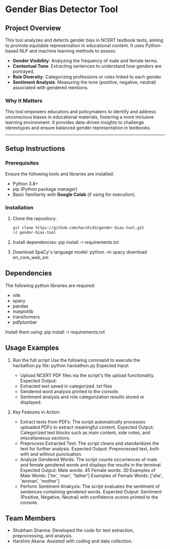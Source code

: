 # Gender Bias Detector Tool

## Project Overview
This tool analyzes and detects gender bias in NCERT textbook texts, aiming to promote equitable representation in educational content. It uses Python-based NLP and machine learning methods to assess:
- **Gender Visibility**: Analyzing the frequency of male and female terms.
- **Contextual Tone**: Extracting sentences to understand how genders are portrayed.
- **Role Diversity**: Categorizing professions or roles linked to each gender.
- **Sentiment Analysis**: Measuring the tone (positive, negative, neutral) associated with gendered mentions.

### Why It Matters
This tool empowers educators and policymakers to identify and address unconscious biases in educational materials, fostering a more inclusive learning environment. It provides data-driven insights to challenge stereotypes and ensure balanced gender representation in textbooks.

---

## Setup Instructions

### Prerequisites
Ensure the following tools and libraries are installed:
- Python 3.8+
- pip (Python package manager)
- Basic familiarity with **Google Colab** (if using for execution).

### Installation
1. Clone the repository:
   ```bash
   git clone https://github.com/harshi43/gender-bias-tool.git
   cd gender-bias-tool

2. Install dependencies:
   pip install -r requirements.txt

3. Download SpaCy's language model:
   python -m spacy download en_core_web_sm

## Dependencies

The following python libraries are required:
- nltk
- spacy
- pandas
- matplotlib
- transformers
- pdfplumber

Install them using:
pip install -r requirements.txt

## Usage Examples

1. Run the full script
   Use the following command to execute the hackathon.py file:
   python hackathon.py
   Expected Input:
   - Upload NCERT PDF files via the script's file upload functionality.
   Expected Output:
   - Extracted text saved in categorized .txt files
   - Gendered word analysis printed to the console.
   - Sentiment analysis and role categorization results stored or displayed.

2. Key Features in Action
   - Extract texts from PDFs:
   The script automatically processes uploaded PDFs to extract meaningful content.
   Expected Output: Categorized text blocks such as main content, side notes, and miscellaneous sections.
   - Preprocess Extracted Text:
   The script cleans and standardizes the text for further analysis.
   Expected Output: Preprocessed text, both with and without punctuation.
   - Analyze Gendered Words:
   The script counts occurrences of male and female gendered words and displays the results in the terminal.
   Expected Output:
   Male words: 45
   Female words: 30
   Examples of Male Words: ['he', 'man', 'father']
   Examples of Female Words: ['she', 'woman', 'mother']
   - Perform Sentiment Anakysis:
   The script evaluates the sentiment of sentences containing gendered words.
   Expected Output: Sentiment (Positive, Negative, Neutral) with confidence scores printed to the console.

## Team Members

   - Shubham Sharma: Developed the code for text extraction, preprocessing, and analysis.
   - Harshini Akana: Assisted with coding and data collection.






